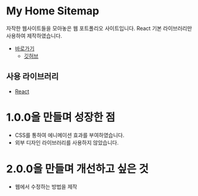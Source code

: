 # My Home Sitemap
자작한 웹사이트들을 모아놓은 웹 포트폴리오 사이트입니다. React 기본 라이브러리만 사용하여 제작하였습니다.

* [바로가기](https://kesuna.com)
  * [깃허브](https://github.com/kkyubrother/my-home)

## 사용 라이브러리
* [React](https://react.dev)

# 1.0.0을 만들며 성장한 점
* CSS를 통하여 에니메이션 효과를 부여하였습니다.
* 외부 디자인 라이브러리를 사용하지 않았습니다.

# 2.0.0을 만들며 개선하고 싶은 것
* 웹에서 수정하는 방법을 제작
